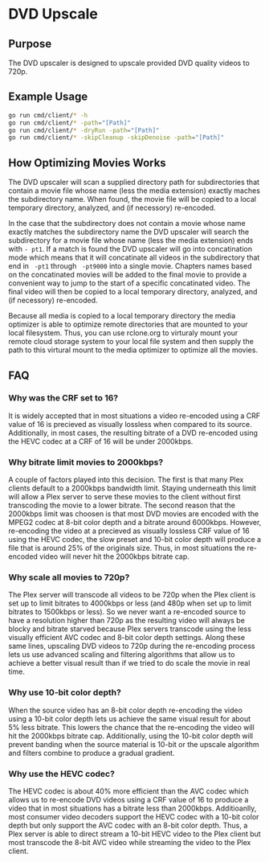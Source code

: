 # DVD Upscale

## Purpose
The DVD upscaler is designed to upscale provided DVD quality videos to 720p.

## Example Usage
```sh
go run cmd/client/* -h
go run cmd/client/* -path="[Path]"
go run cmd/client/* -dryRun -path="[Path]"
go run cmd/client/* -skipCleanup -skipDenoise -path="[Path]"
```

## How Optimizing Movies Works

The DVD upscaler will scan a supplied directory path for subdirectories that contain a movie file whose name (less the media extension) exactly maches the subdirectory name. When found, the movie file will be copied to a local temporary directory, analyzed, and (if necessory) re-encoded.

In the case that the subdirectory does not contain a movie whose name exactly matches the subdirectory name the DVD upscaler will search the subdirectory for a movie file whose name (less the media extension) ends with `- pt1`. If a match is found the DVD upscaler will go into concatination mode which means that it will concatinate all videos in the subdirectory that end in ` -pt1` through ` -pt9000` into a single movie. Chapters names based on the concatinated movies will be added to the final movie to provide a convenient way to jump to the start of a specific concatinated video. The final video will then be copied to a local temporary directory, analyzed, and (if necessory) re-encoded.

Because all media is copied to a local temporary directory the media optimizer is able to optimize remote directories that are mounted to your local filesystem. Thus, you can use rclone.org to virturaly mount your remote cloud storage system to your local file system and then supply the path to this virtural mount to the media optimizer to optimize all the movies.

## FAQ

### Why was the CRF set to 16?
It is widely accepted that in most situations a video re-encoded using a CRF value of 16 is precieved as visually lossless when compared to its source. Additionally, in most cases, the resulting bitrate of a DVD re-encoded using the HEVC codec at a CRF of 16 will be under 2000kbps.

### Why bitrate limit movies to 2000kbps?
A couple of factors played into this decision. The first is that many Plex clients default to a 2000kbps bandwidth limit. Staying underneath this limit will allow a Plex server to serve these movies to the client without first transcoding the movie to a lower bitrate. The second reason that the 2000kbps limit was choosen is that most DVD movies are encoded with the MPEG2 codec at 8-bit color depth and a bitrate around 6000kbps. However, re-encoding the video at a precieved as visually lossless CRF value of 16 using the HEVC codec, the slow preset and 10-bit color depth will produce a file that is around 25% of the originals size. Thus, in most situations the re-encoded video will never hit the 2000kbps bitrate cap.

### Why scale all movies to 720p?
The Plex server will transcode all videos to be 720p when the Plex client is set up to limit bitrates to 4000kbps or less (and 480p when set up to limit bitrates to 1500kbps or less). So we never want a re-encoded source to have a resolution higher than 720p as the resulting video will always be blocky and bitrate starved because Plex servers transcode using the less visually efficient AVC codec and 8-bit color depth settings. Along these same lines, upscaling DVD videos to 720p during the re-encoding process lets us use advanced scaling and filtering algorithms that allow us to achieve a better visual result than if we tried to do scale the movie in real time.

### Why use 10-bit color depth?
When the source video has an 8-bit color depth re-encoding the video using a 10-bit color depth lets us achieve the same visual result for about 5% less bitrate. This lowers the chance that the re-encoding the video will hit the 2000kbps bitrate cap. Additionally, using the 10-bit color depth will prevent banding when the source material is 10-bit or the upscale algorithm and filters combine to produce a gradual gradient.

### Why use the HEVC codec?
The HEVC codec is about 40% more efficient than the AVC codec which allows us to re-encode DVD videos using a CRF value of 16 to produce a video that in most situations has a bitrate less than 2000kbps. Additioanlly, most consumer video decoders support the HEVC codec with a 10-bit color depth but only support the AVC codec with an 8-bit color depth. Thus, a Plex server is able to direct stream a 10-bit HEVC video to the Plex client but most transcode the 8-bit AVC video while streaming the video to the Plex client.

